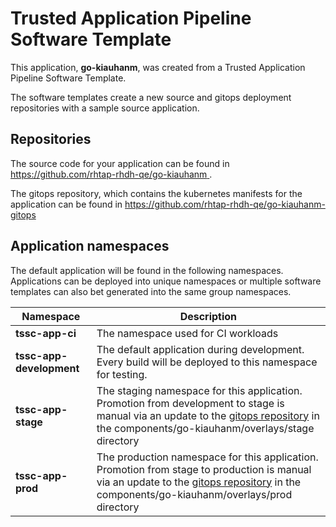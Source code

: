 # Trusted Application Pipeline Software Template

This application, **go-kiauhanm**, was created from a Trusted Application Pipeline Software Template.

The software templates create a new source and gitops deployment repositories with a sample source application. 

## Repositories

The source code for your application can be found in [https://github.com/rhtap-rhdh-qe/go-kiauhanm ](https://github.com/rhtap-rhdh-qe/go-kiauhanm ).
 
The gitops repository, which contains the kubernetes manifests for the application can be found in 
[https://github.com/rhtap-rhdh-qe/go-kiauhanm-gitops ](https://github.com/rhtap-rhdh-qe/go-kiauhanm-gitops ) 

## Application namespaces 

The default application will be found in the following namespaces. Applications can be deployed into unique namespaces or multiple software templates can also bet generated into the same group namespaces.  

|  Namespace   |  Description   |  
| -------- | -------- |
| **tssc-app-ci** | The namespace used for CI workloads |
| **tssc-app-development** | The default application during development. Every build will be deployed to this namespace for testing. |
| **tssc-app-stage** | The staging namespace for this application. Promotion from development to stage is manual via an update to the [gitops repository](https://github.com/rhtap-rhdh-qe/go-kiauhanm-gitops ) in the components/go-kiauhanm/overlays/stage directory |
| **tssc-app-prod** | The production namespace for this application. Promotion from stage to production is manual via an update to the [gitops repository](https://github.com/rhtap-rhdh-qe/go-kiauhanm-gitops ) in the components/go-kiauhanm/overlays/prod directory |